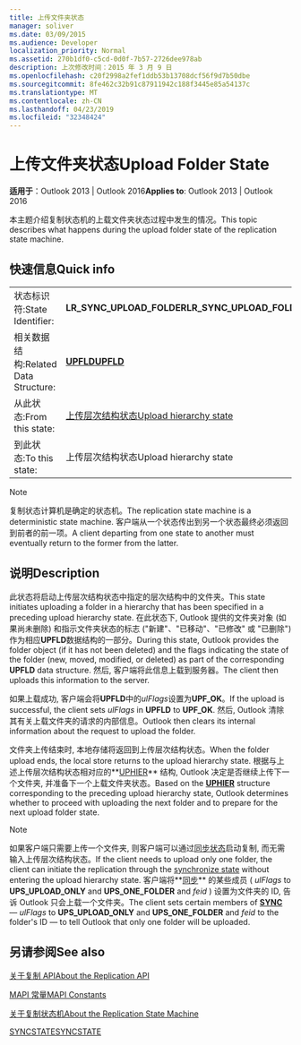 ```yaml
---
title: 上传文件夹状态
manager: soliver
ms.date: 03/09/2015
ms.audience: Developer
localization_priority: Normal
ms.assetid: 270b1df0-c5cd-0d0f-7b57-2726dee978ab
description: 上次修改时间：2015 年 3 月 9 日
ms.openlocfilehash: c20f2998a2fef1ddb53b13708dcf56f9d7b50dbe
ms.sourcegitcommit: 8fe462c32b91c87911942c188f3445e85a54137c
ms.translationtype: MT
ms.contentlocale: zh-CN
ms.lasthandoff: 04/23/2019
ms.locfileid: "32348424"
---
```

# <a name="upload-folder-state"></a><span data-ttu-id="0fa2d-103">上传文件夹状态</span><span class="sxs-lookup"><span data-stu-id="0fa2d-103">Upload Folder State</span></span>

  
  
<span data-ttu-id="0fa2d-104">**适用于**：Outlook 2013 | Outlook 2016</span><span class="sxs-lookup"><span data-stu-id="0fa2d-104">**Applies to**: Outlook 2013 | Outlook 2016</span></span> 
  
 <span data-ttu-id="0fa2d-105">本主题介绍复制状态机的上载文件夹状态过程中发生的情况。</span><span class="sxs-lookup"><span data-stu-id="0fa2d-105">This topic describes what happens during the upload folder state of the replication state machine.</span></span> 
  
## <a name="quick-info"></a><span data-ttu-id="0fa2d-106">快速信息</span><span class="sxs-lookup"><span data-stu-id="0fa2d-106">Quick info</span></span>

|||
|:-----|:-----|
|<span data-ttu-id="0fa2d-107">状态标识符:</span><span class="sxs-lookup"><span data-stu-id="0fa2d-107">State Identifier:</span></span>  <br/> |<span data-ttu-id="0fa2d-108">**LR_SYNC_UPLOAD_FOLDER**</span><span class="sxs-lookup"><span data-stu-id="0fa2d-108">**LR_SYNC_UPLOAD_FOLDER**</span></span> <br/> |
|<span data-ttu-id="0fa2d-109">相关数据结构:</span><span class="sxs-lookup"><span data-stu-id="0fa2d-109">Related Data Structure:</span></span>  <br/> |<span data-ttu-id="0fa2d-110">**[UPFLD](upfld.md)**</span><span class="sxs-lookup"><span data-stu-id="0fa2d-110">**[UPFLD](upfld.md)**</span></span> <br/> |
|<span data-ttu-id="0fa2d-111">从此状态:</span><span class="sxs-lookup"><span data-stu-id="0fa2d-111">From this state:</span></span>  <br/> |[<span data-ttu-id="0fa2d-112">上传层次结构状态</span><span class="sxs-lookup"><span data-stu-id="0fa2d-112">Upload hierarchy state</span></span>](upload-hierarchy-state.md) <br/> |
|<span data-ttu-id="0fa2d-113">到此状态:</span><span class="sxs-lookup"><span data-stu-id="0fa2d-113">To this state:</span></span>  <br/> |<span data-ttu-id="0fa2d-114">上传层次结构状态</span><span class="sxs-lookup"><span data-stu-id="0fa2d-114">Upload hierarchy state</span></span>  <br/> |
   
> [!NOTE]
> <span data-ttu-id="0fa2d-115">复制状态计算机是确定的状态机。</span><span class="sxs-lookup"><span data-stu-id="0fa2d-115">The replication state machine is a deterministic state machine.</span></span> <span data-ttu-id="0fa2d-116">客户端从一个状态传出到另一个状态最终必须返回到前者的前一项。</span><span class="sxs-lookup"><span data-stu-id="0fa2d-116">A client departing from one state to another must eventually return to the former from the latter.</span></span> 
  
## <a name="description"></a><span data-ttu-id="0fa2d-117">说明</span><span class="sxs-lookup"><span data-stu-id="0fa2d-117">Description</span></span>

<span data-ttu-id="0fa2d-118">此状态将启动上传层次结构状态中指定的层次结构中的文件夹。</span><span class="sxs-lookup"><span data-stu-id="0fa2d-118">This state initiates uploading a folder in a hierarchy that has been specified in a preceding upload hierarchy state.</span></span> <span data-ttu-id="0fa2d-119">在此状态下, Outlook 提供的文件夹对象 (如果尚未删除) 和指示文件夹状态的标志 ("新建"、"已移动"、"已修改" 或 "已删除") 作为相应**UPFLD**数据结构的一部分。</span><span class="sxs-lookup"><span data-stu-id="0fa2d-119">During this state, Outlook provides the folder object (if it has not been deleted) and the flags indicating the state of the folder (new, moved, modified, or deleted) as part of the corresponding **UPFLD** data structure.</span></span> <span data-ttu-id="0fa2d-120">然后, 客户端将此信息上载到服务器。</span><span class="sxs-lookup"><span data-stu-id="0fa2d-120">The client then uploads this information to the server.</span></span> 
  
<span data-ttu-id="0fa2d-121">如果上载成功, 客户端会将**UPFLD**中的*ulFlags*设置为**UPF_OK**。</span><span class="sxs-lookup"><span data-stu-id="0fa2d-121">If the upload is successful, the client sets  *ulFlags*  in **UPFLD** to **UPF_OK**.</span></span> <span data-ttu-id="0fa2d-122">然后, Outlook 清除其有关上载文件夹的请求的内部信息。</span><span class="sxs-lookup"><span data-stu-id="0fa2d-122">Outlook then clears its internal information about the request to upload the folder.</span></span> 
  
<span data-ttu-id="0fa2d-123">文件夹上传结束时, 本地存储将返回到上传层次结构状态。</span><span class="sxs-lookup"><span data-stu-id="0fa2d-123">When the folder upload ends, the local store returns to the upload hierarchy state.</span></span> <span data-ttu-id="0fa2d-124">根据与上述上传层次结构状态相对应的**[UPHIER](uphier.md)** 结构, Outlook 决定是否继续上传下一个文件夹, 并准备下一个上载文件夹状态。</span><span class="sxs-lookup"><span data-stu-id="0fa2d-124">Based on the **[UPHIER](uphier.md)** structure corresponding to the preceding upload hierarchy state, Outlook determines whether to proceed with uploading the next folder and to prepare for the next upload folder state.</span></span> 
  
> [!NOTE]
> <span data-ttu-id="0fa2d-125">如果客户端只需要上传一个文件夹, 则客户端可以通过[同步状态](synchronize-state.md)启动复制, 而无需输入上传层次结构状态。</span><span class="sxs-lookup"><span data-stu-id="0fa2d-125">If the client needs to upload only one folder, the client can initiate the replication through the [synchronize state](synchronize-state.md) without entering the upload hierarchy state.</span></span> <span data-ttu-id="0fa2d-126">客户端将**[同步](sync.md)** 的某些成员 ( *ulFlags* to **UPS_UPLOAD_ONLY** and **UPS_ONE_FOLDER** and *feid* ) 设置为文件夹的 ID, 告诉 Outlook 只会上载一个文件夹。</span><span class="sxs-lookup"><span data-stu-id="0fa2d-126">The client sets certain members of **[SYNC](sync.md)** —  *ulFlags*  to **UPS_UPLOAD_ONLY** and **UPS_ONE_FOLDER** and  *feid*  to the folder's ID — to tell Outlook that only one folder will be uploaded.</span></span> 
  
## <a name="see-also"></a><span data-ttu-id="0fa2d-127">另请参阅</span><span class="sxs-lookup"><span data-stu-id="0fa2d-127">See also</span></span>



[<span data-ttu-id="0fa2d-128">关于复制 API</span><span class="sxs-lookup"><span data-stu-id="0fa2d-128">About the Replication API</span></span>](about-the-replication-api.md)
  
[<span data-ttu-id="0fa2d-129">MAPI 常量</span><span class="sxs-lookup"><span data-stu-id="0fa2d-129">MAPI Constants</span></span>](mapi-constants.md)
  
[<span data-ttu-id="0fa2d-130">关于复制状态机</span><span class="sxs-lookup"><span data-stu-id="0fa2d-130">About the Replication State Machine</span></span>](about-the-replication-state-machine.md)
  
[<span data-ttu-id="0fa2d-131">SYNCSTATE</span><span class="sxs-lookup"><span data-stu-id="0fa2d-131">SYNCSTATE</span></span>](syncstate.md)


